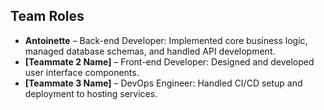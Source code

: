 ## Team Roles

- **Antoinette** – Back-end Developer: Implemented core business logic, managed database schemas,      and  handled API development.
- **[Teammate 2 Name]** – Front-end Developer: Designed and developed user interface components.
- **[Teammate 3 Name]** – DevOps Engineer: Handled CI/CD setup and deployment to hosting services.

